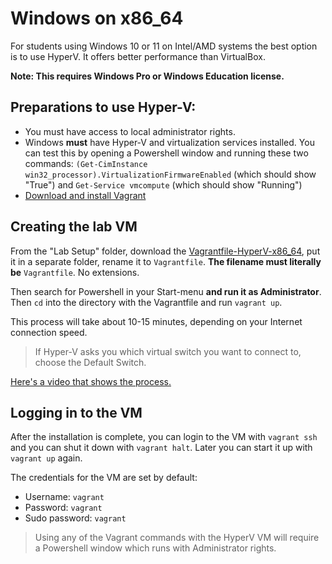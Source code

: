 # Windows on x86_64

For students using Windows 10 or 11 on Intel/AMD systems the best option is to use HyperV. It offers better performance than VirtualBox.

**Note: This requires Windows Pro or Windows Education license.**

## Preparations to use Hyper-V:

* You must have access to local administrator rights. 
* Windows **must** have Hyper-V and virtualization services installed. You can test this by opening a Powershell window and running these two commands: `(Get-CimInstance win32_processor).VirtualizationFirmwareEnabled` (which should show "True") and `Get-Service vmcompute` (which should show "Running")
* [Download and install Vagrant](https://developer.hashicorp.com/vagrant/downloads?product_intent=vagrant)

## Creating the lab VM 

From the "Lab Setup" folder, download the [Vagrantfile-HyperV-x86_64](https://github.com/unixerius/DSO/blob/readme-july/Lab%20setup/Vagrantfile-HyperV-x86_64), put it in a separate folder, rename it to `Vagrantfile`. **The filename must literally be** `Vagrantfile`. No extensions.

Then search for Powershell in your Start-menu **and run it as Administrator**. Then `cd` into the directory with the Vagrantfile and run `vagrant up`.

This process will take about 10-15 minutes, depending on your Internet connection speed.

> If Hyper-V asks you which virtual switch you want to connect to, choose the Default Switch.

[Here's a video that shows the process.](https://www.youtube.com/watch?v=DsEdfCggXlQ)

## Logging in to the VM

After the installation is complete, you can login to the VM with `vagrant ssh` and you can shut it down with `vagrant halt`. Later you can start it up with `vagrant up` again.

The credentials for the VM are set by default:

* Username: `vagrant`
* Password: `vagrant`
* Sudo password: `vagrant`

> Using any of the Vagrant commands with the HyperV VM will require a Powershell window which runs with Administrator rights.

